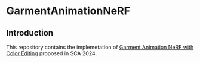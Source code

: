 # GarmentAnimationNeRF

## Introduction

This repository contains the implemetation of [Garment Animation NeRF with Color Editing](https://github.com/wrk226/GarmentAnimationNeRF) proposed in SCA 2024.
